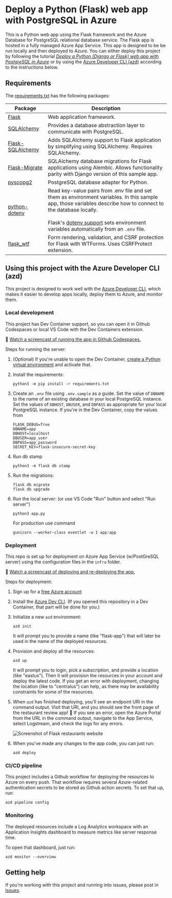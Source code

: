 # Deploy a Python (Flask) web app with PostgreSQL in Azure

This is a Python web app using the Flask framework and the Azure Database for PostgreSQL relational database service. The Flask app is hosted in a fully managed Azure App Service. This app is designed to be be run locally and then deployed to Azure. You can either deploy this project by following the tutorial [*Deploy a Python (Django or Flask) web app with PostgreSQL in Azure*](https://docs.microsoft.com/azure/app-service/tutorial-python-postgresql-app) or by using the [Azure Developer CLI (azd)](https://learn.microsoft.com/azure/developer/azure-developer-cli/overview) according to the instructions below.

## Requirements

The [requirements.txt](./requirements.txt) has the following packages:

| Package | Description |
| ------- | ----------- |
| [Flask](https://pypi.org/project/Flask/) | Web application framework. |
| [SQLAlchemy](https://pypi.org/project/SQLAlchemy/) | Provides a database abstraction layer to communicate with PostgreSQL. |
| [Flask-SQLAlchemy](https://pypi.org/project/Flask-SQLAlchemy/) | Adds SQLAlchemy support to Flask application by simplifying using SQLAlchemy. Requires SQLAlchemy. |
| [Flask-Migrate](https://pypi.org/project/Flask-Migrate/) | SQLAlchemy database migrations for Flask applications using Alembic. Allows functionality parity with Django version of this sample app.|
| [pyscopg2](https://pypi.org/project/psycopg2/) | PostgreSQL database adapter for Python. |
| [python-dotenv](https://pypi.org/project/python-dotenv/) | Read key-value pairs from .env file and set them as environment variables. In this sample app, those variables describe how to connect to the database locally. <br><br> Flask's [dotenv support](https://flask.palletsprojects.com/en/2.1.x/cli/#environment-variables-from-dotenv) sets environment variables automatically from an `.env` file. |
| [flask_wtf](https://pypi.org/project/Flask-WTF/) | Form rendering, validation, and CSRF protection for Flask with WTForms. Uses CSRFProtect extension. |

## Using this project with the Azure Developer CLI (azd)

This project is designed to work well with the [Azure Developer CLI](https://learn.microsoft.com/azure/developer/azure-developer-cli/overview),
which makes it easier to develop apps locally, deploy them to Azure, and monitor them.

### Local development

This project has Dev Container support, so you can open it in Github Codespaces or local VS Code with the Dev Containers extension.

🎥 [Watch a screencast of running the app in Github Codespaces.](https://www.youtube.com/watch?v=r6Hnp9RXUpY)

Steps for running the server:

1. (Optional) If you're unable to open the Dev Container, [create a Python virtual environment](https://docs.python.org/3/tutorial/venv.html#creating-virtual-environments) and activate that.

2. Install the requirements:

    ```shell
    python3 -m pip install -r requirements.txt
    ```

3. Create an `.env` file using `.env.sample` as a guide. Set the value of `DBNAME` to the name of an existing database in your local PostgreSQL instance. Set the values of `DBHOST`, `DBUSER`, and `DBPASS` as appropriate for your local PostgreSQL instance. If you're in the Dev Container, copy the values from 
    ```
    FLASK_DEBUG=True
    DBNAME=app
    DBHOST=localhost
    DBUSER=app_user
    DBPASS=app_password
    SECRET_KEY=flask-insecure-secret-key
    ```

4. Run db stamp

    ```shell
    python3 -m flask db stamp
    ```

5. Run the migrations:

    ```shell
    flask db migrate
    flask db upgrade
    ```

6. Run the local server: (or use VS Code "Run" button and select "Run server")

    ```shell
    python3 app.py
    ```
    For production use command 
    ```
    gunicorn --worker-class eventlet -w 1 app:app
    ```

### Deployment

This repo is set up for deployment on Azure App Service (w/PostGreSQL server) using the configuration files in the `infra` folder.

🎥 [Watch a screencast of deploying and re-deploying the app.](https://www.youtube.com/watch?v=r6Hnp9RXUpY)

Steps for deployment:

1. Sign up for a [free Azure account](https://azure.microsoft.com/free/)
2. Install the [Azure Dev CLI](https://learn.microsoft.com/azure/developer/azure-developer-cli/install-azd). (If you opened this repository in a Dev Container, that part will be done for you.)
3. Initialize a new `azd` environment:

    ```shell
    azd init
    ```

    It will prompt you to provide a name (like "flask-app") that will later be used in the name of the deployed resources.

4. Provision and deploy all the resources:

    ```shell
    azd up
    ```

    It will prompt you to login, pick a subscription, and provide a location (like "eastus"). Then it will provision the resources in your account and deploy the latest code. If you get an error with deployment, changing the location (like to "centralus") can help, as there may be availability constraints for some of the resources.

5. When `azd` has finished deploying, you'll see an endpoint URI in the command output. Visit that URI, and you should see the front page of the restaurant review app! 🎉 If you see an error, open the Azure Portal from the URL in the command output, navigate to the App Service, select Logstream, and check the logs for any errors.

    ![Screenshot of Flask restaurants website](screenshot_website.png)

6. When you've made any changes to the app code, you can just run:

    ```shell
    azd deploy
    ```

### CI/CD pipeline

This project includes a Github workflow for deploying the resources to Azure
on every push. That workflow requires several Azure-related authentication secrets to be stored as Github action secrets. To set that up, run:

```shell
azd pipeline config
```

### Monitoring

The deployed resources include a Log Analytics workspace with an Application Insights dashboard to measure metrics like server response time.

To open that dashboard, just run:

```shell
azd monitor --overview
```

## Getting help

If you're working with this project and running into issues, please post in [Issues](/issues).
